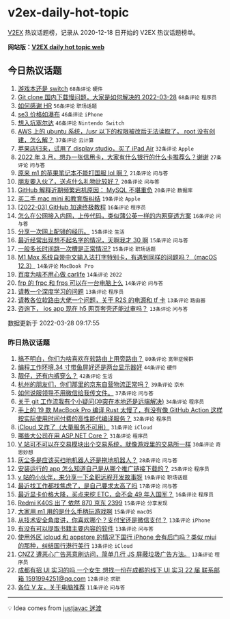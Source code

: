 # v2ex-daily-hot-topic

[V2EX](https://www.v2ex.com/) 热议话题榜，记录从 2020-12-18 日开始的 V2EX 热议话题榜单。

**网站版：[V2EX daily hot topic web](https://boojack.github.io/v2ex-daily-hot-topic-web/)**

## 今日热议话题

<!-- TODAY BEGIN -->

1. [游戏本还是 switch](https://www.v2ex.com/t/843300) `68条评论` `硬件`
1. [Git clone 国内下载慢问题，大家是如何解决的 2022-03-28](https://www.v2ex.com/t/843313) `68条评论` `程序员`
1. [如何感谢 HR](https://www.v2ex.com/t/843295) `56条评论` `职场话题`
1. [se3 价格如瀑布](https://www.v2ex.com/t/843297) `46条评论` `iPhone`
1. [想入坑塞尔达](https://www.v2ex.com/t/843317) `46条评论` `Nintendo Switch`
1. [AWS 上的 ubuntu 系统，/usr 以下的权限被改后无法读取了， root 没有创建，怎么解？](https://www.v2ex.com/t/843322) `37条评论` `云计算`
1. [苹果店归来，试用了 display studio，买了 iPad Air](https://www.v2ex.com/t/843382) `32条评论` `Apple`
1. [2022 年 3 月，想办一张信用卡，大家有什么银行的什么卡推荐么？谢谢](https://www.v2ex.com/t/843353) `27条评论` `问与答`
1. [原来 m1 的苹果笔记本不能打国服 lol 啊？](https://www.v2ex.com/t/843303) `21条评论` `问与答`
1. [朋友要入伙了，送点什么礼物比较好？](https://www.v2ex.com/t/843404) `20条评论` `问与答`
1. [GitHub 解释近期频繁宕机原因： MySQL 不堪重负](https://www.v2ex.com/t/843376) `20条评论` `数据库`
1. [买二手 mac mini 和教育版纠结](https://www.v2ex.com/t/843345) `19条评论` `Apple`
1. [[2022-03] GitHub 加速终极教程](https://www.v2ex.com/t/843383) `16条评论` `程序员`
1. [怎么在公网接入内网，上传代码，类似蒲公英一样的内网穿透方案](https://www.v2ex.com/t/843284) `16条评论` `问与答`
1. [分享一次网上配镜的经历。](https://www.v2ex.com/t/843358) `15条评论` `生活`
1. [最近经常出现想不起名字的情况，天啊我才 30 啊](https://www.v2ex.com/t/843304) `15条评论` `问与答`
1. [一般多长时间跳一次槽是正常情况?](https://www.v2ex.com/t/843296) `15条评论` `职场话题`
1. [M1 Max 系统自带中文输入法打字特别卡，有遇到同样的问题吗？（macOS 12.3）](https://www.v2ex.com/t/843361) `14条评论` `MacBook Pro`
1. [百度为啥不用心做 carlife](https://www.v2ex.com/t/843316) `14条评论` `2022`
1. [frp 的 frpc 和 frps 可以在一台电脑上么](https://www.v2ex.com/t/843279) `14条评论` `问与答`
1. [请教一个深度学习的问题](https://www.v2ex.com/t/843403) `13条评论` `程序员`
1. [请教各位软路由大佬一个问题，关于 R2S 的电源和 tf 卡](https://www.v2ex.com/t/843375) `13条评论` `路由器`
1. [咨询下， ios app 现在 h5 网页套壳还能过审吗？](https://www.v2ex.com/t/843283) `13条评论` `问与答`

数据更新于 2022-03-28 09:17:55

<!-- TODAY END -->

### 昨日热议话题

<!-- YESTERDAY BEGIN -->

1. [搞不明白，你们为啥喜欢在软路由上用旁路由？](https://www.v2ex.com/t/843160) `80条评论` `宽带症候群`
1. [编程工作环境,34 寸带鱼屏好还是两台显示器好](https://www.v2ex.com/t/843139) `44条评论` `硬件`
1. [靓仔，还有内裤穿么？](https://www.v2ex.com/t/843163) `42条评论` `生活`
1. [杭州的朋友们，你们那里的京东自营物流正常吗？](https://www.v2ex.com/t/843181) `39条评论` `京东`
1. [如何说服领导不用微信给我传文件。](https://www.v2ex.com/t/843189) `37条评论` `问与答`
1. [关于 git 工作流我有个小疑问(冲突在本地还是远端解决)](https://www.v2ex.com/t/843165) `34条评论` `程序员`
1. [手上的 19 款 MacBook Pro 编译 Rust 太慢了，有没有像 GitHub Action 这样按实际使用时间付费的高性能代编译服务？](https://www.v2ex.com/t/843214) `32条评论` `程序员`
1. [iCloud 又炸了（大量服务不可用）](https://www.v2ex.com/t/843154) `31条评论` `iCloud`
1. [哪些大公司在用 ASP.NET Core？](https://www.v2ex.com/t/843173) `31条评论` `程序员`
1. [V 站可不可以在交易模块出个交易系统，就像游戏里的交易所一样](https://www.v2ex.com/t/843131) `30条评论` `奇思妙想`
1. [灰尘多是应该买扫地机器人还是拖地机器人？](https://www.v2ex.com/t/843177) `28条评论` `问与答`
1. [安装运行的 app 怎么知道自己是从哪个推广链接下载的？](https://www.v2ex.com/t/843146) `25条评论` `程序员`
1. [v 站的小伙伴，来分享一下全职远程开发故事呀](https://www.v2ex.com/t/843215) `19条评论` `职场话题`
1. [最近找工作都找焦虑了，是自己要求太高了吗](https://www.v2ex.com/t/843235) `17条评论` `问与答`
1. [最近显卡价格大降，买点来挖 ETC，会不会 49 年入国军？](https://www.v2ex.com/t/843248) `16条评论` `程序员`
1. [Redmi K40S 出了 依然 870 京东 2399](https://www.v2ex.com/t/843176) `15条评论` `分享发现`
1. [大家用 m1 用的是什么手柄玩游戏啊](https://www.v2ex.com/t/843143) `15条评论` `macOS`
1. [从技术安全角度讲，你喜欢哪个？支付宝还是微信支付？](https://www.v2ex.com/t/843251) `13条评论` `iPhone`
1. [有没有可以提取书籍主要内容的软件](https://www.v2ex.com/t/843229) `13条评论` `问与答`
1. [使用外区 icloud 和 appstore 的情况下国行 iPhone 会有后门吗？类似 miui 的那种，纠结国行港行美行](https://www.v2ex.com/t/843228) `13条评论` `iCloud`
1. [CNZZ 遭恶心广告恶意刷访问，简单几行 JS 屏蔽垃圾广告方法。](https://www.v2ex.com/t/843159) `13条评论` `程序员`
1. [成都有招 UI 实习的吗 一个女生 想找一份在成都的线下 UI 实习 22 届 联系邮箱 1591994251@qq.com](https://www.v2ex.com/t/843208) `12条评论` `求职`
1. [各位 V 友，关于电脑推荐](https://www.v2ex.com/t/843207) `11条评论` `问与答`

<!-- YESTERDAY END -->

---

💡 Idea comes from [justjavac 迷渡](https://github.com/justjavac/)
